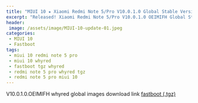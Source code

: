 ```yaml
---
title: "MIUI 10 ★ Xiaomi Redmi Note 5/Pro V10.0.1.0 Global Stable Version ★ Fastboot ROM Download"
excerpt: "Released! Xiaomi Redmi Note 5/Pro V10.0.1.0 OEIMIFH Global Stable Version Fastboot File Download"
header:
 image: /assets/image/MIUI-10-update-01.jpeg
categories:
 - MIUI 10
 - Fastboot
tags:
 - miui 10 redmi note 5 pro
 - miui 10 whyred
 - fastboot tgz whyred
 - redmi note 5 pro whyred tgz
 - redmi note 5 pro miui 10
---
```


V10.0.1.0.OEIMIFH whyred global images download link [fastboot (.tgz)](http://bigota.d.miui.com/V10.0.1.0.OEIMIFH/whyred_global_images_V10.0.1.0.OEIMIFH_20180910.0000.00_8.1_global_ef9a6f693b.tgz)
